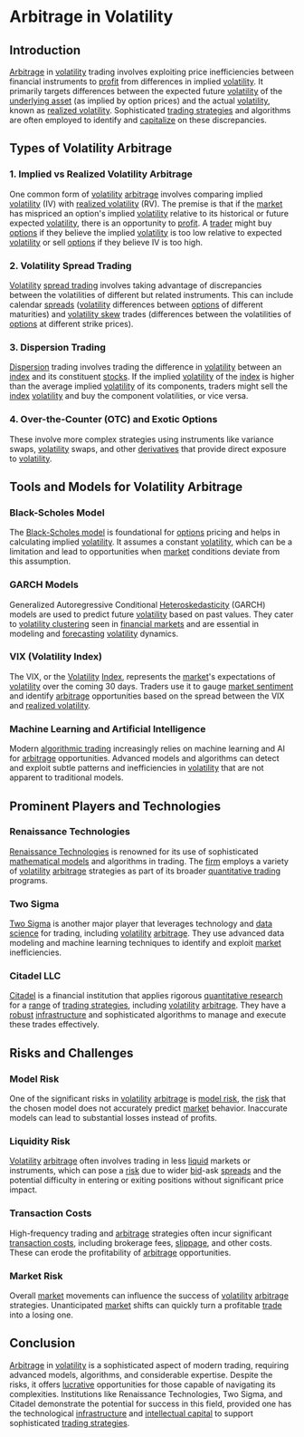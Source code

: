 # Arbitrage in Volatility

## Introduction

[Arbitrage](../a/arbitrage.md) in [volatility](../v/volatility.md) trading involves exploiting price inefficiencies between financial instruments to [profit](../p/profit.md) from differences in implied [volatility](../v/volatility.md). It primarily targets differences between the expected future [volatility](../v/volatility.md) of the [underlying asset](../u/underlying_asset.md) (as implied by option prices) and the actual [volatility](../v/volatility.md), known as [realized volatility](../r/realized_volatility.md). Sophisticated [trading strategies](../t/trading_strategies.md) and algorithms are often employed to identify and [capitalize](../c/capitalize.md) on these discrepancies.

## Types of Volatility Arbitrage

### 1. **Implied vs Realized Volatility Arbitrage**

One common form of [volatility](../v/volatility.md) [arbitrage](../a/arbitrage.md) involves comparing implied [volatility](../v/volatility.md) (IV) with [realized volatility](../r/realized_volatility.md) (RV). The premise is that if the [market](../m/market.md) has mispriced an option's implied [volatility](../v/volatility.md) relative to its historical or future expected [volatility](../v/volatility.md), there is an opportunity to [profit](../p/profit.md). A [trader](../t/trader.md) might buy [options](../o/options.md) if they believe the implied [volatility](../v/volatility.md) is too low relative to expected [volatility](../v/volatility.md) or sell [options](../o/options.md) if they believe IV is too high.

### 2. **Volatility Spread Trading**

[Volatility](../v/volatility.md) [spread trading](../s/spread_trading.md) involves taking advantage of discrepancies between the volatilities of different but related instruments. This can include calendar [spreads](../s/spreads.md) ([volatility](../v/volatility.md) differences between [options](../o/options.md) of different maturities) and [volatility skew](../v/volatility_skew.md) trades (differences between the volatilities of [options](../o/options.md) at different strike prices).

### 3. **Dispersion Trading**

[Dispersion](../d/dispersion.md) trading involves trading the difference in [volatility](../v/volatility.md) between an [index](../i/index_instrument.md) and its constituent [stocks](../s/stock.md). If the implied [volatility](../v/volatility.md) of the [index](../i/index_instrument.md) is higher than the average implied [volatility](../v/volatility.md) of its components, traders might sell the [index](../i/index_instrument.md) [volatility](../v/volatility.md) and buy the component volatilities, or vice versa.

### 4. **Over-the-Counter (OTC) and Exotic Options**

These involve more complex strategies using instruments like variance swaps, [volatility](../v/volatility.md) swaps, and other [derivatives](../d/derivatives.md) that provide direct exposure to [volatility](../v/volatility.md).

## Tools and Models for Volatility Arbitrage

### Black-Scholes Model

The [Black-Scholes model](../b/black-scholes_model.md) is foundational for [options](../o/options.md) pricing and helps in calculating implied [volatility](../v/volatility.md). It assumes a constant [volatility](../v/volatility.md), which can be a limitation and lead to opportunities when [market](../m/market.md) conditions deviate from this assumption.

### GARCH Models

Generalized Autoregressive Conditional [Heteroskedasticity](../h/heteroskedasticity.md) (GARCH) models are used to predict future [volatility](../v/volatility.md) based on past values. They cater to [volatility clustering](../v/volatility_clustering.md) seen in [financial markets](../f/financial_market.md) and are essential in modeling and [forecasting](../f/forecasting.md) [volatility](../v/volatility.md) dynamics.

### VIX (Volatility Index)

The VIX, or the [Volatility](../v/volatility.md) [Index](../i/index_instrument.md), represents the [market](../m/market.md)'s expectations of [volatility](../v/volatility.md) over the coming 30 days. Traders use it to gauge [market sentiment](../m/market_sentiment.md) and identify [arbitrage](../a/arbitrage.md) opportunities based on the spread between the VIX and [realized volatility](../r/realized_volatility.md).

### Machine Learning and Artificial Intelligence

Modern [algorithmic trading](../a/algorithmic_trading.md) increasingly relies on machine learning and AI for [arbitrage](../a/arbitrage.md) opportunities. Advanced models and algorithms can detect and exploit subtle patterns and inefficiencies in [volatility](../v/volatility.md) that are not apparent to traditional models.

## Prominent Players and Technologies

### Renaissance Technologies

[Renaissance Technologies](https://www.rentec.com/) is renowned for its use of sophisticated [mathematical models](../m/mathematical_models_in_trading.md) and algorithms in trading. The [firm](../f/firm.md) employs a variety of [volatility](../v/volatility.md) [arbitrage](../a/arbitrage.md) strategies as part of its broader [quantitative trading](../q/quantitative_trading.md) programs.

### Two Sigma

[Two Sigma](https://www.twosigma.com/) is another major player that leverages technology and [data science](../d/data_science_in_trading.md) for trading, including [volatility](../v/volatility.md) [arbitrage](../a/arbitrage.md). They use advanced data modeling and machine learning techniques to identify and exploit [market](../m/market.md) inefficiencies.

### Citadel LLC

[Citadel](https://www.citadel.com/) is a financial institution that applies rigorous [quantitative research](../q/quantitative_research.md) for a [range](../r/range.md) of [trading strategies](../t/trading_strategies.md), including [volatility](../v/volatility.md) [arbitrage](../a/arbitrage.md). They have a [robust](../r/robust.md) [infrastructure](../i/infrastructure.md) and sophisticated algorithms to manage and execute these trades effectively.

## Risks and Challenges

### Model Risk

One of the significant risks in [volatility](../v/volatility.md) [arbitrage](../a/arbitrage.md) is [model risk](../m/model_risk.md), the [risk](../r/risk.md) that the chosen model does not accurately predict [market](../m/market.md) behavior. Inaccurate models can lead to substantial losses instead of profits.

### Liquidity Risk

[Volatility](../v/volatility.md) [arbitrage](../a/arbitrage.md) often involves trading in less [liquid](../l/liquid.md) markets or instruments, which can pose a [risk](../r/risk.md) due to wider [bid](../b/bid.md)-ask [spreads](../s/spreads.md) and the potential difficulty in entering or exiting positions without significant price impact.

### Transaction Costs

High-frequency trading and [arbitrage](../a/arbitrage.md) strategies often incur significant [transaction costs](../t/transaction_costs.md), including brokerage fees, [slippage](../s/slippage.md), and other costs. These can erode the profitability of [arbitrage](../a/arbitrage.md) opportunities.

### Market Risk

Overall [market](../m/market.md) movements can influence the success of [volatility](../v/volatility.md) [arbitrage](../a/arbitrage.md) strategies. Unanticipated [market](../m/market.md) shifts can quickly turn a profitable [trade](../t/trade.md) into a losing one.

## Conclusion

[Arbitrage](../a/arbitrage.md) in [volatility](../v/volatility.md) is a sophisticated aspect of modern trading, requiring advanced models, algorithms, and considerable expertise. Despite the risks, it offers [lucrative](../l/lucrative.md) opportunities for those capable of navigating its complexities. Institutions like Renaissance Technologies, Two Sigma, and Citadel demonstrate the potential for success in this field, provided one has the technological [infrastructure](../i/infrastructure.md) and [intellectual capital](../i/intellectual_capital.md) to support sophisticated [trading strategies](../t/trading_strategies.md).